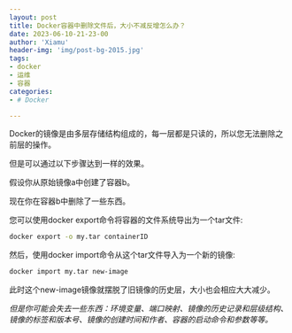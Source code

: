 ```yaml
---
layout: post
title: Docker容器中删除文件后，大小不减反增怎么办？
date: 2023-06-10-21-23-00
author: 'Xiamu'
header-img: 'img/post-bg-2015.jpg'
tags:
- docker
- 运维
- 容器
categories:
- # Docker

---
```

Docker的镜像是由多层存储结构组成的，每一层都是只读的，所以您无法删除之前层的操作。

但是可以通过以下步骤达到一样的效果。

假设你从原始镜像a中创建了容器b。

现在你在容器b中删除了一些东西。

您可以使用docker export命令将容器的文件系统导出为一个tar文件:

```bash
docker export -o my.tar containerID
```

然后，使用docker import命令从这个tar文件导入为一个新的镜像:

```bash
docker import my.tar new-image
```

此时这个new-image镜像就摆脱了旧镜像的历史层，大小也会相应大大减少。

*但是你可能会失去一些东西：环境变量、端口映射、镜像的历史记录和层级结构、镜像的标签和版本号、镜像的创建时间和作者、容器的启动命令和参数等等。*

